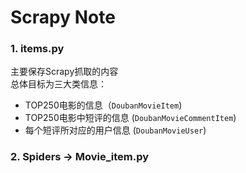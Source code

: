 # Scrapy Note
### 1. items.py
主要保存Scrapy抓取的内容 <br>
总体目标为三大类信息：
- TOP250电影的信息（`DoubanMovieItem`)
- TOP250电影中短评的信息 (`DoubanMovieCommentItem`)
- 每个短评所对应的用户信息 (`DoubanMovieUser`)

### 2. Spiders -> Movie_item.py
